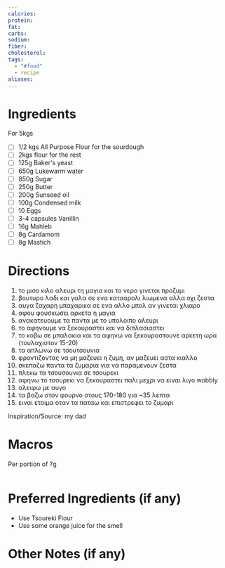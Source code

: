 ```yaml
---
calories: 
protein: 
fat: 
carbs: 
sodium: 
fiber: 
cholesterol: 
tags:
  - "#food"
  - recipe
aliases:
---
```

# Ingredients
For 5kgs
- [ ] 1/2 kgs All Purpose Flour for the sourdough
- [ ] 2kgs flour for the rest
- [ ] 125g Baker's yeast
- [ ] 650g Lukewarm water
- [ ] 850g Sugar
- [ ] 250g Butter
- [ ] 200g Sunseed oil
- [ ] 100g Condensed milk
- [ ] 10 Eggs
- [ ] 3-4 capsules Vanillin
- [ ] 16g Mahleb
- [ ] 8g Cardamom
- [ ] 8g Mastich

# Directions
1. το μισο κιλο αλευρι τη μαγια και το νερο γινεται προζυμι
2. βουτυρο λαδι και γαλα σε ενα κατσαρολι λιωμενα αλλα οχι ζεστα
3. αυγα ζαχαρη μπαχαρικα σε ενα αλλο μπολ αν γινεται χλιαρο
4. αφου φουσκωσει αρκετα η μαγια
5. ανακατευουμε τα παντα με το υπολοιπο αλευρι
6. το αφηνουμε να ξεκουραστει και να διπλασιαστει
7. το κοβω σε μπαλακια και τα αφηνω να ξεκουραστουνε αρκετη ωρα (τουλαχιστον 15-20)
8. τα απλωνω σε τσουτσουνια
9. φροντιζοντας να μη μαζευει η ζυμη, αν μαζευει αστα κιαλλο
10. σκεπαζω παντα τα ζυμαρια για να παραμενουν ζεστα
11. πλεκω τα τσουσουνια σε τσουρεκι
12. αφηνω το τσουρεκι να ξεκουραστει παλι μεχρι να ειναι λιγο wobbly
13. αλειφω με αυγο
14. τα βαζω στον φουρνο στους 170-180 για ~35 λεπτα
15. ειναι ετοιμα οταν τα παταω και επιστρεφει το ζυμαρι

Inspiration/Source: my dad
# Macros
Per portion of ?g
```foodiary

```
# Preferred Ingredients (if any)
- Use Tsoureki Flour
- Use some orange juice for the smell

# Other Notes (if any)

